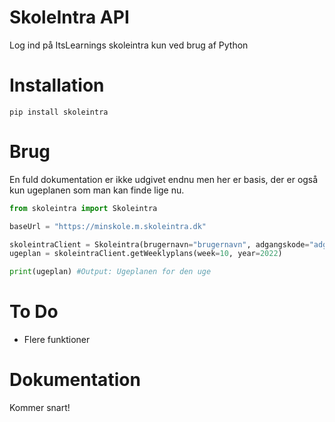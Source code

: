 # SkoleIntra API
Log ind på ItsLearnings skoleintra kun ved brug af Python

# Installation
```
pip install skoleintra
```

# Brug
En fuld dokumentation er ikke udgivet endnu men her er basis, der er også kun ugeplanen som man kan finde lige nu.
```python
from skoleintra import Skoleintra

baseUrl = "https://minskole.m.skoleintra.dk"

skoleintraClient = Skoleintra(brugernavn="brugernavn", adgangskode="adganskode", url=baseUrl)
ugeplan = skoleintraClient.getWeeklyplans(week=10, year=2022)

print(ugeplan) #Output: Ugeplanen for den uge
```

# To Do
   - Flere funktioner

# Dokumentation
Kommer snart!

